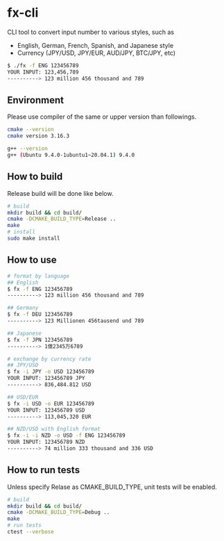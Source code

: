 # fx-cli

CLI tool to convert input number to various styles, such as

- English, German, French, Spanish, and Japanese style
- Currency (JPY/USD, JPY/EUR, AUD/JPY, BTC/JPY, etc)

```bash
$ ./fx -f ENG 123456789
YOUR INPUT: 123,456,789
----------> 123 million 456 thousand and 789
```

## Environment

Please use compiler of the same or upper version than followings.

```bash
cmake --version
cmake version 3.16.3

g++ --version
g++ (Ubuntu 9.4.0-1ubuntu1~20.04.1) 9.4.0
```

## How to build

Release build will be done like below.

```bash
# build
mkdir build && cd build/
cmake -DCMAKE_BUILD_TYPE=Release ..
make
# install
sudo make install
```

## How to use

```bash
# format by language
## English
$ fx -f ENG 123456789
----------> 123 million 456 thousand and 789

## Germany
$ fx -f DEU 123456789
----------> 123 Millionen 456tausend und 789

## Japanese
$ fx -f JPN 123456789
----------> 1億2345万6789

# exchange by currency rate
## JPY/USD
$ fx -i JPY -o USD 123456789
YOUR INPUT: 123456789 JPY
----------> 836,484.812 USD

## USD/EUR
$ fx -i USD -o EUR 123456789
YOUR INPUT: 123456789 USD
----------> 113,045,320 EUR

## NZD/USD with English format
$ fx -i -i NZD -o USD -f ENG 123456789
YOUR INPUT: 123456789 NZD
----------> 74 million 333 thousand and 336 USD
```

## How to run tests

Unless specify Relase as CMAKE_BUILD_TYPE, unit tests will be enabled.

```bash
# build
mkdir build && cd build/
cmake -DCMAKE_BUILD_TYPE=Debug ..
make
# run tests
ctest --verbose
```
